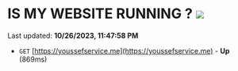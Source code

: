 # IS MY WEBSITE RUNNING ? [![](https://img.shields.io/static/v1?label=Sponsor&message=%E2%9D%A4&logo=GitHub&color=%23fe8e86)](https://github.com/sponsors/<username>)

Last updated: **10/26/2023, 11:47:58 PM**

- `GET` [https://youssefservice.me](https://youssefservice.me) - **Up** (869ms)
